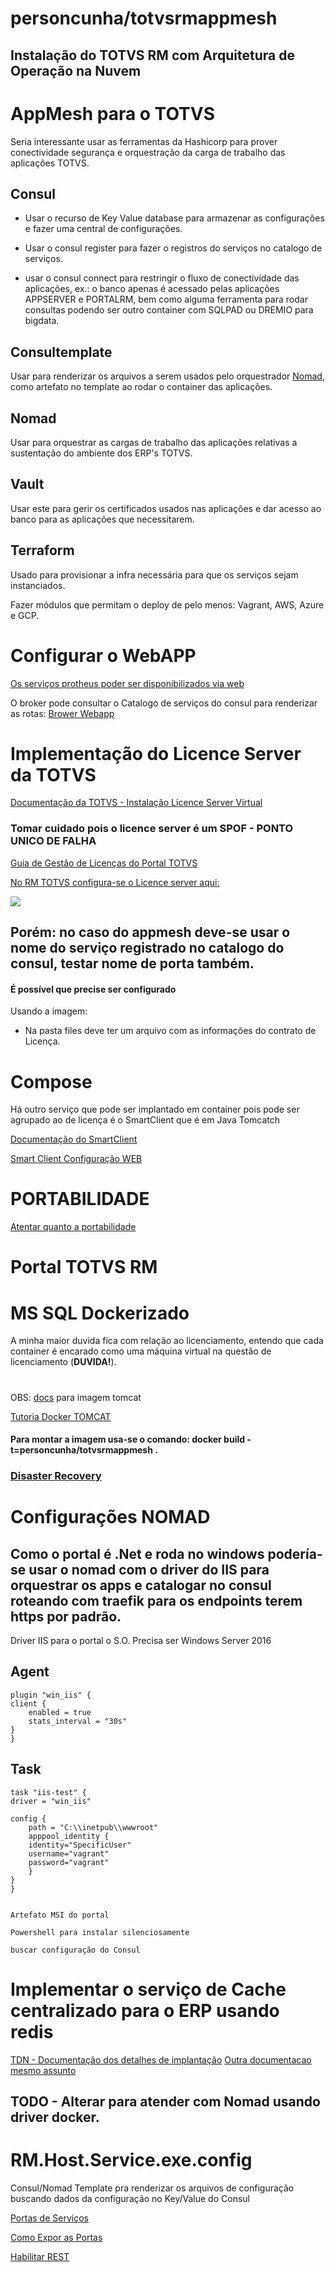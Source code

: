 
# personcunha/totvsrmappmesh

## Instalação do TOTVS RM com Arquitetura de Operação na Nuvem

#

# AppMesh para o TOTVS

Seria interessante usar as ferramentas da Hashicorp para prover conectividade segurança e orquestração da carga de trabalho das aplicações TOTVS.

## Consul

- Usar o recurso de Key Value database para armazenar as configurações e fazer uma central de configurações. 

- Usar o consul register para fazer o registros do serviços no catalogo de serviços.

- usar o consul connect para restringir o fluxo de conectividade das aplicações, ex.: o banco apenas é acessado pelas aplicações APPSERVER e PORTALRM, bem como alguma ferramenta para rodar consultas podendo ser outro container com SQLPAD ou DREMIO para bigdata.

## Consultemplate

Usar para renderizar os arquivos a serem usados pelo orquestrador [Nomad](nomadproject.io/), como artefato no template ao rodar o container das aplicações.

## Nomad

Usar para orquestrar as cargas de trabalho das aplicações relativas a sustentação do ambiente dos ERP's TOTVS.


## Vault

Usar este para gerir os certificados usados nas aplicações e dar acesso ao banco para as aplicações que necessitarem.


## Terraform

Usado para provisionar a infra necessária para que os serviços sejam instanciados.

Fazer módulos que permitam o deploy de pelo menos: Vagrant, AWS, Azure e GCP.


# Configurar o WebAPP

[Os serviços protheus poder ser disponibilizados via web](https://tdn.totvs.com/display/tec/WebApp+-+Configurando+nativamente+o+Application+Server+como+servidor+Web)


O broker pode consultar o Catalogo de serviços do consul para renderizar as rotas:
[Brower Webapp](https://tdn.totvs.com/display/tec/Balanceamento+entre+Clientes+HTTP+e+servidor+Protheus)

# Implementação do Licence Server da TOTVS



[Documentação da TOTVS - Instalação Licence Server Virtual](https://tdn.totvs.com/display/framework/TOTVS+License+Server+Virtual)

### Tomar cuidado pois o licence server é um SPOF - PONTO UNICO DE FALHA

[Guia de Gestão de Licenças do Portal TOTVS](https://tdn.totvs.com/pages/viewpage.action?pageId=172298980)




[No RM TOTVS configura-se o Licence server aqui:](https://tdn.totvs.com/display/framework/Configurando+o+RM)

![](https://tdn.totvs.com/download/attachments/161350863/image2014-9-11%2010%3A26%3A23.png?version=1&modificationDate=1410441797000&api=v2)


## Porém: no caso do appmesh deve-se usar o nome do serviço registrado no catalogo do consul, testar nome de porta também.

#### É possível que precise ser configurado

Usando a imagem:

- Na pasta files deve ter um arquivo com as informações do contrato de Licença.


# Compose

Há outro serviço que pode ser implantado em container pois pode ser agrupado ao de licença é o SmartClient que é em Java Tomcatch

[Documentação do SmartClient](https://tdn.totvs.com/display/tec/WebApp+-+Configurando+nativamente+o+Application+Server+como+servidor+Web)

[Smart Client Configuração WEB](https://tdn.totvs.com/display/tec/SmartClient+HTML)



# PORTABILIDADE

[Atentar quanto a portabilidade ](https://tdn.totvs.com/display/public/LRM/Portabilidade)

# Portal TOTVS RM



# MS SQL Dockerizado

A minha maior duvida fica com relação ao licenciamento, entendo que cada container é encarado como uma máquina virtual na questão de licenciamento (**DUVIDA!**).


#



OBS: [docs](https://medium.com/@adilsonbna/otimizando-espa%C3%A7os-de-docker-images-utilizando-alpine-3-5-tomcat-8-java-1-8-com-dockerfile-b8d39fe46e3d) para imagem tomcat

[Tutoria Docker TOMCAT](https://www.cprime.com/resources/blog/deploying-your-first-web-app-to-tomcat-on-docker/)
#### Para montar a imagem usa-se o comando: docker build -t=personcunha/totvsrmappmesh .


### [Disaster Recovery](https://tdn.totvs.com/display/framework/TOTVS+License+Server+Virtual#TOTVSLicenseServerVirtual-Recuperacao-de-Desastre)



# Configurações NOMAD
## Como o portal é .Net e roda no windows podería-se usar o nomad com o driver do IIS para orquestrar os apps e catalogar no consul roteando com traefik para os endpoints terem https por padrão.


Driver IIS para o portal o S.O. Precisa ser Windows Server 2016

## Agent
    plugin "win_iis" {
    client {
        enabled = true
        stats_interval = "30s"
    }
    }

## Task
    task "iis-test" {
    driver = "win_iis"

    config {
        path = "C:\\inetpub\\wwwroot"
        apppool_identity {
        identity="SpecificUser"
        username="vagrant"
        password="vagrant"
        }
    }
    }


    Artefato MSI do portal

    Powershell para instalar silenciosamente

    buscar configuração do Consul
# Implementar o serviço de Cache centralizado para o ERP usando redis

[TDN - Documentação dos detalhes de implantação](https://tdn.engpro.totvs.com.br/pages/releaseview.action?pageId=348295834)
[Outra documentacao mesmo assunto](https://tdn.totvs.com/display/public/LRM/Cache+Centralizado+-+Get+Started)

## TODO - Alterar para atender com Nomad usando driver docker.

# RM.Host.Service.exe.config

Consul/Nomad Template pra renderizar os arquivos de configuração buscando dados da configuração no Key/Value do Consul

[Portas de Serviços](https://tdn.totvs.com/display/public/LRM/Configurando+HttpPort+e+ApiPort)

[Como Expor as Portas](https://tdn.totvs.com/pages/releaseview.action?pageId=89620766#Procedimentos--2064216015)

[Habilitar REST](https://tdn.totvs.com/display/public/LRM/RestProcess)

